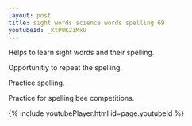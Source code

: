 ```yaml
---
layout: post
title: sight words science words spelling 69
youtubeId: _KtP0K2iMxU
---
```

 
 
Helps to learn sight words and their spelling.

Opportunitiy to repeat the spelling. 

Practice spelling. 
 
Practice for spelling bee competitions. 
 
{% include youtubePlayer.html id=page.youtubeId %}
 
 
